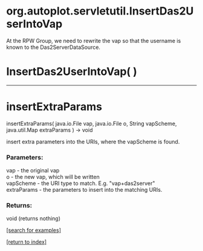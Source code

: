 # org.autoplot.servletutil.InsertDas2UserIntoVap

At the RPW Group, we need to rewrite the vap so that the username is known to the Das2ServerDataSource.

# InsertDas2UserIntoVap( )


***
<a name="insertExtraParams"></a>
# insertExtraParams
insertExtraParams( java.io.File vap, java.io.File o, String vapScheme, java.util.Map extraParams ) &rarr; void

insert extra parameters into the URIs, where the vapScheme is found.

### Parameters:
vap - the original vap
<br>o - the new vap, which will be written
<br>vapScheme - the URI type to match.  E.g. "vap+das2server"
<br>extraParams - the parameters to insert into the matching URIs.

### Returns:
void (returns nothing)


<a href="https://github.com/autoplot/dev/search?q=insertExtraParams&unscoped_q=insertExtraParams">[search for examples]</a>

<a href="https://github.com/autoplot/documentation/blob/master/javadoc/index-all.md">[return to index]</a>

